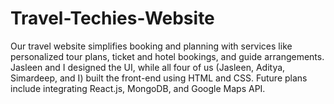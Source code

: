 # Travel-Techies-Website
Our travel website simplifies booking and planning with services like personalized tour plans, ticket and hotel bookings, and guide arrangements. Jasleen and I designed the UI, while all four of us (Jasleen, Aditya, Simardeep, and I) built the front-end using HTML and CSS. Future plans include integrating React.js, MongoDB, and Google Maps API.
